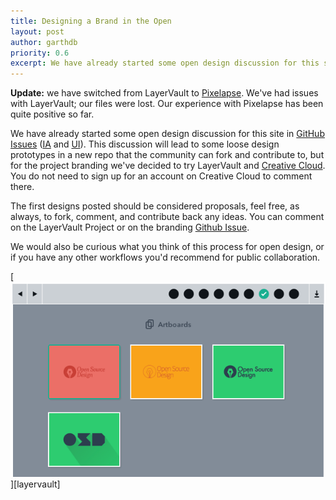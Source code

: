 ```yaml
---
title: Designing a Brand in the Open
layout: post
author: garthdb
priority: 0.6
excerpt: We have already started some open design discussion for this site in GitHub Issues (IA and UI).  This discussion will lead to some loose design prototypes in a new repo that the community can fork and contribute to, but for the project branding we've decided to try LayerVault and Creative Cloud. You do not need to sign up for an account on Creative Cloud to comment there.
---
```

**Update:** we have switched from LayerVault to [Pixelapse][pixelapse]. We've had issues with LayerVault; our files were lost. Our experience with Pixelapse has been quite positive so far.

We have already started some open design discussion for this site in [GitHub Issues][github-issues] ([IA][ia] and [UI][ui]).  This discussion will lead to some loose design prototypes in a new repo that the community can fork and contribute to, but for the project branding we've decided to try LayerVault and [Creative Cloud][creative-cloud]. You do not need to sign up for an account on Creative Cloud to comment there.

The first designs posted should be considered proposals, feel free, as always, to fork, comment, and contribute back any ideas. You can comment on the LayerVault Project or on the branding [Github Issue][branding-issue].

We would also be curious what you think of this process for open design, or if you have any other workflows you'd recommend for public collaboration.

[![Branding Postcards](/img/branding_postcards@2X.png)][layervault]

[pixelapse]: https://www.pixelapse.com/GarthDB/projects/designopen/
[github-issues]: https://github.com/DesignOpen/designopen.github.io/issues
[ia]: https://github.com/DesignOpen/designopen.github.io/issues/18
[ui]: https://github.com/DesignOpen/designopen.github.io/issues/14
[branding-issue]: https://github.com/DesignOpen/designopen.github.io/issues/33
[creative-cloud]: https://creative.adobe.com/share/252a6187-a89f-4121-a2a9-087df8173cb0
